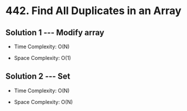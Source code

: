 # 442. Find All Duplicates in an Array

## Solution 1 --- Modify array

* Time Complexity: O(N)

* Space Complexity: O(1)

## Solution 2 --- Set

* Time Complexity: O(N)

* Space Complexity: O(N)

